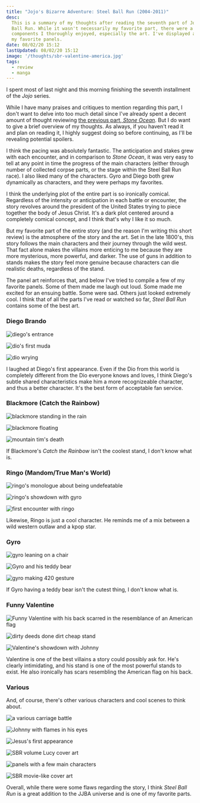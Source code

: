 ```yaml
---
title: "Jojo's Bizarre Adventure: Steel Ball Run (2004-2011)"
desc:
  This is a summary of my thoughts after reading the seventh part of Jojo, Steel
  Ball Run. While it wasn't necessarily my favorite part, there were a lot of
  components I thoroughly enjoyed, especially the art. I've displayed a few of
  my favorite panels.
date: 08/02/20 15:12
lastUpdated: 08/02/20 15:12
image: '/thoughts/sbr-valentine-america.jpg'
tags:
  - review
  - manga
---
```


I spent most of last night and this morning finishing the seventh installment of the _Jojo_ series.

While I have many praises and critiques to mention regarding this part, I don't want to delve into too much detail since I've already spent a decent amount of thought reviewing [the previous part, _Stone Ocean_](https://sam.bossley.us/thoughts/stone-ocean). But I do want to give a brief overview of my thoughts. As always, if you haven't read it and plan on reading it, I highly suggest doing so before continuing, as I'll be revealing potential spoilers.

I think the pacing was absolutely fantastic. The anticipation and stakes grew with each encounter, and in comparison to _Stone Ocean_, it was very easy to tell at any point in time the progress of the main characters (either through number of collected corpse parts, or the stage within the Steel Ball Run race). I also liked many of the characters. Gyro and Diego both grew dynamically as characters, and they were perhaps my favorites.

I think the underlying plot of the entire part is so ironically comical. Regardless of the intensity or anticipation in each battle or encounter, the story revolves around the president of the United States trying to piece together the body of Jesus Christ. It's a dark plot centered around a completely comical concept, and I think that's why I like it so much.

But my favorite part of the entire story (and the reason I'm writing this short review) is the atmosphere of the story and the art. Set in the late 1800's, this story follows the main characters and their journey through the wild west. That fact alone makes the villains more enticing to me because they are more mysterious, more powerful, and darker. The use of guns in addition to stands makes the story feel more genuine because characters can die realistic deaths, regardless of the stand.

The panel art reinforces that, and below I've tried to compile a few of my favorite panels. Some of them made me laugh out loud. Some made me excited for an ensuing battle. Some were sad. Others just looked extremely cool. I think that of all the parts I've read or watched so far, _Steel Ball Run_ contains some of the best art.

### Diego Brando

![diego's entrance](/thoughts/sbr-dio-brando-entrance.jpg)

![dio's first muda](/thoughts/sbr-muda.jpg)

![dio wrying](/thoughts/sbr-wry.jpg)

I laughed at Diego's first appearance. Even if the Dio from this world is completely different from the Dio everyone knows and loves, I think Diego's subtle shared characteristics make him a more recognizeable character, and thus a better character. It's the best form of acceptable fan service.

### Blackmore (Catch the Rainbow)

![blackmore standing in the rain](/thoughts/sbr-blackmore-standing.jpg)

![blackmore floating](/thoughts/sbr-catch-the-rainbow.jpg)

![mountain tim's death](/thoughts/sbr-mountain-tim-death.jpg)

If Blackmore's _Catch the Rainbow_ isn't the coolest stand, I don't know what is.

### Ringo (Mandom/True Man's World)

![ringo's monologue about being undefeatable](/thoughts/sbr-ringo-undefeatable.jpg)

![ringo's showdown with gyro](/thoughts/sbr-ringo-showdown.jpg)

![first encounter with ringo](/thoughts/sbr-ringo-first-encounter.jpg)

Likewise, Ringo is just a cool character. He reminds me of a mix between a wild western outlaw and a kpop star.

### Gyro

![gyro leaning on a chair](/thoughts/sbr-gyro-standing.jpg)

![Gyro and his teddy bear](/thoughts/sbr-teddy-bear.jpg)

![gyro making 420 gesture](/thoughts/sbr-gyro-420.jpg)

If Gyro having a teddy bear isn't the cutest thing, I don't know what is.

### Funny Valentine

![Funny Valentine with his back scarred in the resemblance of an American flag](/thoughts/sbr-valentine-america.jpg)

![dirty deeds done dirt cheap stand](/thoughts/sbr-d4c.jpg)

![Valentine's showdown with Johnny](/thoughts/sbr-valentine-johnny.jpg)

Valentine is one of the best villains a story could possibly ask for. He's clearly intimidating, and his stand is one of the most powerful stands to exist. He also ironically has scars resembling the American flag on his back.

### Various

And, of course, there's other various characters and cool scenes to think about.

![a various carriage battle](/thoughts/sbr-carriage-battle.jpg)

![Johnny with flames in his eyes](/thoughts/sbr-johnny-humanity.jpg)

![Jesus's first appearance](/thoughts/sbr-jesus.jpg)

![SBR volume Lucy cover art](/thoughts/sbr-lucy-cover.jpg)

![panels with a few main characters](/thoughts/sbr-panel-character.jpg)

![SBR movie-like cover art](/thoughts/sbr-movie-cover.jpg)

Overall, while there were some flaws regarding the story, I think _Steel Ball Run_ is a great addition to the JJBA universe and is one of my favorite parts.
